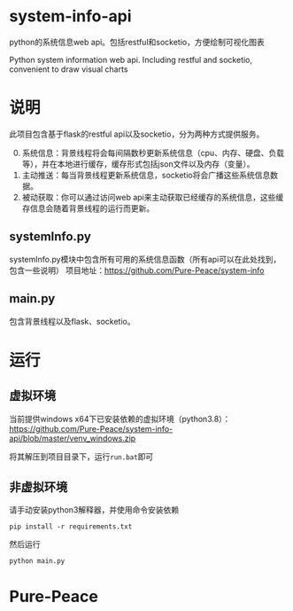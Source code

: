 # system-info-api
python的系统信息web api。包括restful和socketio，方便绘制可视化图表

Python system information web api. Including restful and socketio, convenient to draw visual charts


# 说明
此项目包含基于flask的restful api以及socketio，分为两种方式提供服务。

0. 系统信息：背景线程将会每间隔数秒更新系统信息（cpu、内存、硬盘、负载等），并在本地进行缓存，缓存形式包括json文件以及内存（变量）。
1. 主动推送：每当背景线程更新系统信息，socketio将会广播这些系统信息数据。
2. 被动获取：你可以通过访问web api来主动获取已经缓存的系统信息，这些缓存信息会随着背景线程的运行而更新。

## systemInfo.py
systemInfo.py模块中包含所有可用的系统信息函数（所有api可以在此处找到，包含一些说明）
项目地址：https://github.com/Pure-Peace/system-info

## main.py
包含背景线程以及flask、socketio。

# 运行

## 虚拟环境
当前提供windows x64下已安装依赖的虚拟环境（python3.8）：
https://github.com/Pure-Peace/system-info-api/blob/master/venv_windows.zip

将其解压到项目目录下，运行`run.bat`即可

## 非虚拟环境

请手动安装python3解释器，并使用命令安装依赖
```
pip install -r requirements.txt
```


然后运行
```
python main.py
```


# Pure-Peace

